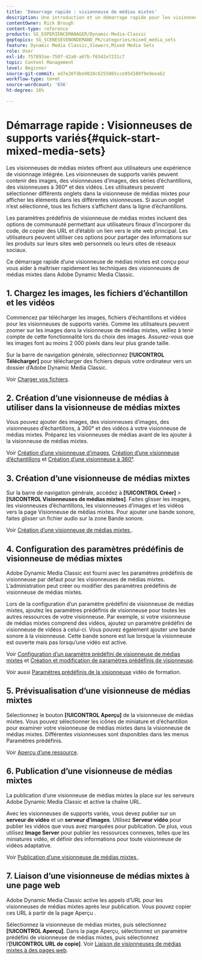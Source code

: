 ```yaml
---
title: 'Démarrage rapide : visionneuse de médias mixtes'
description: Une introduction et un démarrage rapide pour les visionneuses de médias mixtes afin de vous aider à démarrer rapidement dans Adobe Dynamic Media Classic.
contentOwner: Rick Brough
content-type: reference
products: SG_EXPERIENCEMANAGER/Dynamic-Media-Classic
geptopics: SG_SCENESEVENONDEMAND_PK/categories/mixed_media_sets
feature: Dynamic Media Classic,Viewers,Mixed Media Sets
role: User
exl-id: 757893ae-7507-42a0-a67b-f6542e7231c7
topic: Content Management
level: Beginner
source-git-commit: ad7e20fdbe9028c6255865cce95d109f9e9eeab2
workflow-type: tm+mt
source-wordcount: '656'
ht-degree: 16%

---
```


# Démarrage rapide : Visionneuses de supports variés{#quick-start-mixed-media-sets}

Les visionneuses de médias mixtes offrent aux utilisateurs une expérience de visionnage intégrée. Les visionneuses de supports variés peuvent contenir des images, des visionneuses d’images, des séries d’échantillons, des visionneuses à 360° et des vidéos. Les utilisateurs peuvent sélectionner différents onglets dans la visionneuse de médias mixtes pour afficher les éléments dans les différentes visionneuses. Si aucun onglet n’est sélectionné, tous les fichiers s’affichent dans la ligne d’échantillons.

Les paramètres prédéfinis de visionneuse de médias mixtes incluent des options de communauté permettant aux utilisateurs finaux d’incorporer du code, de copier des URL et d’établir un lien vers le site web principal. Les utilisateurs peuvent utiliser ces options pour partager des informations sur les produits sur leurs sites web personnels ou leurs sites de réseaux sociaux.

Ce démarrage rapide d’une visionneuse de médias mixtes est conçu pour vous aider à maîtriser rapidement les techniques des visionneuses de médias mixtes dans Adobe Dynamic Media Classic.

## &#x200B;1. Chargez les images, les fichiers d’échantillon et les vidéos

Commencez par télécharger les images, fichiers d’échantillons et vidéos pour les visionneuses de supports variés. Comme les utilisateurs peuvent zoomer sur les images dans la visionneuse de médias mixtes, veillez à tenir compte de cette fonctionnalité lors du choix des images. Assurez-vous que les images font au moins 2 000 pixels dans leur plus grande taille.

Sur la barre de navigation générale, sélectionnez **[!UICONTROL Télécharger]** pour télécharger des fichiers depuis votre ordinateur vers un dossier d’Adobe Dynamic Media Classic.

Voir [Charger vos fichiers](uploading-files.md#uploading-your-files).

## &#x200B;2. Création d’une visionneuse de médias à utiliser dans la visionneuse de médias mixtes

Vous pouvez ajouter des images, des visionneuses d’images, des visionneuses d’échantillons, à 360° et des vidéos à votre visionneuse de médias mixtes. Préparez les visionneuses de médias avant de les ajouter à la visionneuse de médias mixtes.

Voir [Création d’une visionneuse d’images](creating-image-set.md#creating-an-image-set), [Création d’une visionneuse d’échantillons](creating-swatch-set.md#creating-a-swatch-set) et [Création d’une visionneuse à 360°](creating-spin-set.md#creating-a-spin-set).

## &#x200B;3. Création d’une visionneuse de médias mixtes

Sur la barre de navigation générale, accédez à **[!UICONTROL Créer]** > **[!UICONTROL Visionneuses de médias mixtes]**. Faites glisser les images, les visionneuses d’échantillons, les visionneuses d’images et les vidéos vers la page Visionneuse de médias mixtes. Pour ajouter une bande sonore, faites glisser un fichier audio sur la zone Bande sonore.

Voir [ Création d’une visionneuse de médias mixtes ](creating-mixed-media-set.md#creating-a-mixed-media-set).

## &#x200B;4. Configuration des paramètres prédéfinis de visionneuse de médias mixtes

Adobe Dynamic Media Classic est fourni avec les paramètres prédéfinis de visionneuse par défaut pour les visionneuses de médias mixtes. L’administration peut créer ou modifier des paramètres prédéfinis de visionneuse de médias mixtes.

Lors de la configuration d’un paramètre prédéfini de visionneuse de médias mixtes, ajoutez les paramètres prédéfinis de visionneuse pour toutes les autres ressources de votre visionneuse. Par exemple, si votre visionneuse de médias mixtes comprend des vidéos, ajoutez un paramètre prédéfini de visionneuse de vidéos à celui-ci. Vous pouvez également ajouter une bande sonore à la visionneuse. Cette bande sonore est lue lorsque la visionneuse est ouverte mais pas lorsqu’une vidéo est active.

Voir [Configuration d’un paramètre prédéfini de visionneuse de médias mixtes](setting-mixed-media-set-viewer.md#setting-up-a-mixed-media-set-viewer-preset) et [Création et modification de paramètres prédéfinis de visionneuse](application-setup.md#adding-and-editing-viewer-presets).

Voir aussi [Paramètres prédéfinis de la visionneuse](https://s7d5.scene7.com/s7viewers/html5/VideoViewer.html?videoserverurl=https://s7d5.scene7.com/is/content/&emailurl=https://s7d5.scene7.com/s7/emailFriend&serverUrl=https://s7d5.scene7.com/is/image/&config=Scene7SharedAssets/Universal_HTML5_Video&contenturl=https://s7d5.scene7.com/skins/&asset=S7tutorials/550_viewer-presets_converted%20renamed_Done-AVS) vidéo de formation.

## &#x200B;5. Prévisualisation d’une visionneuse de médias mixtes

Sélectionnez le bouton **[!UICONTROL Aperçu]** de la visionneuse de médias mixtes. Vous pouvez sélectionner les icônes de miniature et d’échantillon pour examiner votre visionneuse de médias mixtes dans la visionneuse de médias mixtes. Différentes visionneuses sont disponibles dans les menus Paramètres prédéfinis.

Voir [Aperçu d’une ressource](previewing-asset.md#previewing-an-asset).

## &#x200B;6. Publication d’une visionneuse de médias mixtes

La publication d’une visionneuse de médias mixtes la place sur les serveurs Adobe Dynamic Media Classic et active la chaîne URL.

Avec les visionneuses de supports variés, vous devez publier sur un **serveur de vidéo** et un **serveur d’images**. Utilisez **Serveur vidéo** pour publier les vidéos que vous avez marquées pour publication. De plus, vous utilisez **Image Server** pour publier les ressources connexes, telles que les miniatures vidéo, et définir des informations pour toute visionneuse de vidéos adaptative.

Voir [ Publication d’une visionneuse de médias mixtes ](publishing-mixed-media-set.md#publishing-a-mixed-media-set).

## &#x200B;7. Liaison d’une visionneuse de médias mixtes à une page web

Adobe Dynamic Media Classic active les appels d’URL pour les visionneuses de médias mixtes après leur publication. Vous pouvez copier ces URL à partir de la page Aperçu .

Sélectionnez la visionneuse de médias mixtes, puis sélectionnez **[!UICONTROL Aperçu]**. Dans la page Aperçu, sélectionnez un paramètre prédéfini de visionneuse de médias mixtes, puis sélectionnez l’**[!UICONTROL URL de copie]**. Voir [Liaison de visionneuses de médias mixtes à des pages web](linking-mixed-media-set-web.md#linking-a-mixed-media-set-to-a-web-page).
